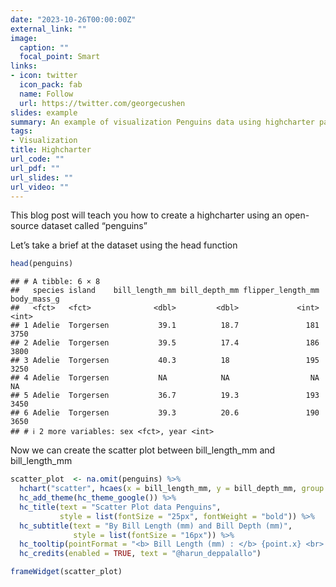 ```yaml
---
date: "2023-10-26T00:00:00Z"
external_link: ""
image:
  caption: ""
  focal_point: Smart
links:
- icon: twitter
  icon_pack: fab
  name: Follow
  url: https://twitter.com/georgecushen
slides: example
summary: An example of visualization Penguins data using highcharter package.
tags:
- Visualization
title: Highcharter
url_code: ""
url_pdf: ""
url_slides: ""
url_video: ""
---
```


<script src="{{< blogdown/postref >}}index_files/htmlwidgets/htmlwidgets.js"></script>
<script src="{{< blogdown/postref >}}index_files/pymjs/pym.v1.js"></script>
<script src="{{< blogdown/postref >}}index_files/widgetframe-binding/widgetframe.js"></script>

This blog post will teach you how to create a highcharter using an open-source dataset called “penguins”

Let’s take a brief at the dataset using the head function

``` r
head(penguins)
```

    ## # A tibble: 6 × 8
    ##   species island    bill_length_mm bill_depth_mm flipper_length_mm body_mass_g
    ##   <fct>   <fct>              <dbl>         <dbl>             <int>       <int>
    ## 1 Adelie  Torgersen           39.1          18.7               181        3750
    ## 2 Adelie  Torgersen           39.5          17.4               186        3800
    ## 3 Adelie  Torgersen           40.3          18                 195        3250
    ## 4 Adelie  Torgersen           NA            NA                  NA          NA
    ## 5 Adelie  Torgersen           36.7          19.3               193        3450
    ## 6 Adelie  Torgersen           39.3          20.6               190        3650
    ## # ℹ 2 more variables: sex <fct>, year <int>

Now we can create the scatter plot between bill_length_mm and bill_length_mm

``` r
scatter_plot  <- na.omit(penguins) %>% 
  hchart("scatter", hcaes(x = bill_length_mm, y = bill_depth_mm, group = species)) %>% 
  hc_add_theme(hc_theme_google()) %>% 
  hc_title(text = "Scatter Plot data Penguins",
           style = list(fontSize = "25px", fontWeight = "bold")) %>% 
  hc_subtitle(text = "By Bill Length (mm) and Bill Depth (mm)",
              style = list(fontSize = "16px")) %>% 
  hc_tooltip(pointFormat = "<b> Bill Length (mm) : </b> {point.x} <br> <b> Bill Depth (mm): </b> {point.y} <br>") %>% 
  hc_credits(enabled = TRUE, text = "@harun_deppalallo")

frameWidget(scatter_plot)
```

<div id="htmlwidget-1" style="width:100%;height:480px;" class="widgetframe html-widget "></div>
<script type="application/json" data-for="htmlwidget-1">{"x":{"url":"index_files/figure-html//widgets/widget_unnamed-chunk-3.html","options":{"xdomain":"*","allowfullscreen":false,"lazyload":false}},"evals":[],"jsHooks":[]}</script>
